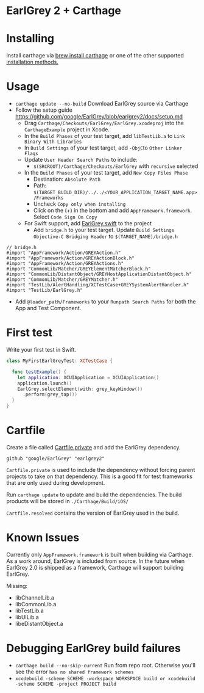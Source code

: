 # EarlGrey 2 + Carthage

# Installing

Install carthage via [brew install carthage](https://github.com/Carthage/Carthage#installing-carthage) or one of the other supported [installation methods.](https://github.com/Carthage/Carthage#installing-carthage)

# Usage

- `carthage update --no-build` Download EarlGrey source via Carthage
- Follow the setup guide https://github.com/google/EarlGrey/blob/earlgrey2/docs/setup.md
  - Drag `Carthage/Checkouts/EarlGrey/EarlGrey.xcodeproj` into the `CarthageExample` project in Xcode.
  - In the `Build Phases` of your test target, add `libTestLib.a` to `Link Binary With Libraries`
  - In `Build Settings` of your test target, add `-ObjC`to `Other Linker Flags`
  - Update `User Header Search Paths` to include:
    - `$(SRCROOT)/Carthage/Checkouts/EarlGrey` with `recursive` selected
  - In the `Build Phases` of your test target, add `New Copy Files Phase`
    - Destination: `Absolute Path`
    - Path: `$(TARGET_BUILD_DIR)/../../<YOUR_APPLICATION_TARGET_NAME.app>/Frameworks`
    - Uncheck `Copy only when installing`
    - Click on the (+) in the bottom and add `AppFramework.framework`. Select `Code Sign On Copy`
  - For Swift support, add [EarlGrey.swift](https://github.com/google/EarlGrey/blob/earlgrey2/TestLib/Swift/EarlGrey.swift) to the project
    - Add `bridge.h` to your test target. Update `Build Settings` `Objective-C Bridging Header` to `$(TARGET_NAME)/bridge.h`
```objc
// bridge.h
#import "AppFramework/Action/GREYAction.h"
#import "AppFramework/Action/GREYActionBlock.h"
#import "AppFramework/Action/GREYActions.h"
#import "CommonLib/Matcher/GREYElementMatcherBlock.h"
#import "CommonLib/DistantObject/GREYHostApplicationDistantObject.h"
#import "CommonLib/Matcher/GREYMatcher.h"
#import "TestLib/AlertHandling/XCTestCase+GREYSystemAlertHandler.h"
#import "TestLib/EarlGrey.h"
```
  -  Add `@loader_path/Frameworks` to your `Runpath Search Paths` for both the App and Test Component.

# First test

Write your first test in Swift.

```swift
class MyFirstEarlGreyTest: XCTestCase {

  func testExample() {
    let application: XCUIApplication = XCUIApplication()
    application.launch()
    EarlGrey.selectElement(with: grey_keyWindow())
      .perform(grey_tap())
  }
}
```

# Cartfile

Create a file called [Cartfile.private](https://github.com/Carthage/Carthage/blob/master/Documentation/Artifacts.md)
and add the EarlGrey dependency.

`github "google/EarlGrey" "earlgrey2"`

`Cartfile.private` is used to include the dependency without forcing parent
projects to take on that dependency. This is a good fit for test frameworks
that are only used during development.

Run `carthage update` to update and build the dependencies. The build
products will be stored in `./Carthage/Build/iOS/`

`Cartfile.resolved` contains the version of EarlGrey used in the build.

# Known Issues

Currently only `AppFramework.framework` is built when building via Carthage.
As a work around, EarlGrey is included from source. In the future when
EarlGrey 2.0 is shipped as a framework, Carthage will support building EarlGrey.

Missing:

 - libChannelLib.a
 - libCommonLib.a
 - libTestLib.a
 - libUILib.a
 - libeDistantObject.a

# Debugging EarlGrey build failures

- `carthage build --no-skip-current` Run from repo root. Otherwise you'll see the error `has no shared framework schemes`
- `xcodebuild -scheme SCHEME -workspace WORKSPACE build or xcodebuild -scheme SCHEME -project PROJECT build`
